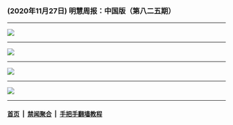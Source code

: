 ### (2020年11月27日) 明慧周报：中国版（第八二五期） 

---

<img src="http://qikan.minghui.org/mhqkpage/qikanimage/2020/11/26/mhzb_825_pdf-online1.png"/><hr/>
<img src="http://qikan.minghui.org/mhqkpage/qikanimage/2020/11/26/mhzb_825_pdf-online2.png"/><hr/>
<img src="http://qikan.minghui.org/mhqkpage/qikanimage/2020/11/26/mhzb_825_pdf-online3.png"/><hr/>
<img src="http://qikan.minghui.org/mhqkpage/qikanimage/2020/11/26/mhzb_825_pdf-online4.png"/><hr/>


#### [首页](../../../..) &nbsp;|&nbsp; [禁闻聚合](https://github.com/gfw-breaker/banned-news) &nbsp;|&nbsp; [手把手翻墙教程](https://github.com/gfw-breaker/guides) 